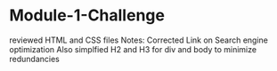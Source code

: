 # Module-1-Challenge
reviewed HTML and CSS files
Notes:
Corrected Link on Search engine optimization
Also simplfied H2 and H3 for div and body to minimize redundancies
